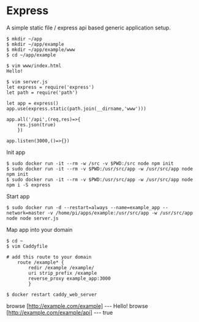# Express
A simple static file / express api based generic application setup.

```
$ mkdir ~/app
$ mkdir ~/app/example
$ mkdir ~/app/example/www
$ cd ~/app/example

$ vim www/index.html
Hello!

$ vim server.js
let express = require('express')
let path = require('path')

let app = express()
app.use(express.static(path.join(__dirname,'www')))

app.all('/api',(req,res)=>{
	res.json(true)
	})

app.listen(3000,()=>{})
```

Init app
```
$ sudo docker run -it --rm -w /src -v $PWD:/src node npm init
$ sudo docker run -it --rm -v $PWD:/usr/src/app -w /usr/src/app node npm init
$ sudo docker run -it --rm -v $PWD:/usr/src/app -w /usr/src/app node npm i -S express
```

Start app
```
$ sudo docker run -d --restart=always --name=example_app --network=master -v /home/pi/apps/example:/usr/src/app -w /usr/src/app node node server.js
```

Map app into your domain
```
$ cd ~
$ vim Caddyfile

# add this route to your domain
	route /example* {
		redir /example /example/
		uri strip_prefix /example
		reverse_proxy example_app:3000
		}
    
$ docker restart caddy_web_server
```

browse 	[http://example.com/example]  --- Hello!
browse	[http://example.com/example/api] --- true
